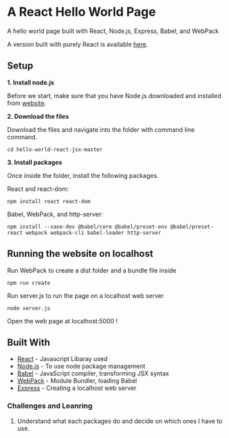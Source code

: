 # A React Hello World Page

A hello world page built with React, Node.js, Express, Babel, and WebPack

A version built with purely React is available [here](https://github.com/KainingX/hello-world-react-only).


## Setup


**1. Install node.js**

Before we start, make sure that you have Node.js downloaded and installed from [website](https://nodejs.org/en/download/).


**2. Download the files**

Download the files and navigate into the folder with command line command.

```
cd hello-world-react-jsx-master
```

**3. Install packages**

Once inside the folder, install the following packages.

React and react-dom: 

```
npm install react react-dom
```

Babel, WebPack, and http-server:

```
npm install --save-dev @babel/core @babel/preset-env @babel/preset-react webpack webpack-cli babel-loader http-server
```

## Running the website on localhost

Run WebPack to create a dist folder and a bundle file inside

```
npm run create
```

Run server.js to run the page on a localhost web server

```
node server.js
```


Open the web page at localhost:5000 !


## Built With

* [React](https://reactjs.org/) - Javascript Libaray used
* [Node.js](nodejs.org) - To use node package management
* [Babel](https://babeljs.io/) - JavaScript compiler, transforming JSX syntax
* [WebPack](webpack.js.org) - Module Bundler, loading Babel
* [Express](https://expressjs.com/) - Creating a localhost web server

### Challenges and Leanring
1. Understand what each packages do and decide on which ones I have to use.

